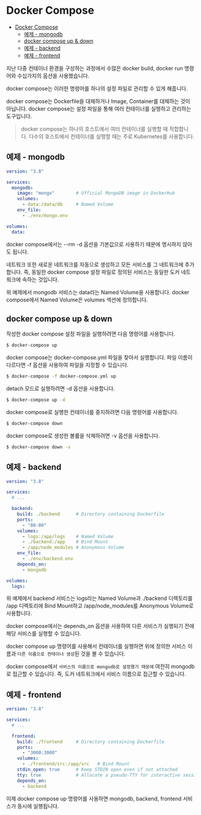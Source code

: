 # Docker Compose

- [Docker Compose](#docker-compose)
  - [예제 - mongodb](#예제---mongodb)
  - [docker compose up \& down](#docker-compose-up--down)
  - [예제 - backend](#예제---backend)
  - [예제 - frontend](#예제---frontend)

지난 다중 컨테이너 환경을 구성하는 과정에서 수많은 docker build, docker run 명령어와 수십가지의 옵션을 사용했습니다.

docker compose는 이러한 명령어를 하나의 설정 파일로 관리할 수 있게 해줍니다.

docker compose는 Dockerfile을 대체하거나 Image, Container를 대체하는 것이 아닙니다. docker compose는 설정 파일을 통해 여러 컨테이너를 실행하고 관리하는 도구입니다.

> docker compose는 하나의 호스트에서 여러 컨테이너를 실행할 때 적합합니다. 다수의 호스트에서 컨테이너를 실행할 때는 주로 Kubernetes를 사용합니다.

## 예제 - mongodb

```yaml
version: "3.8"

services:
  mongodb:
    image: "mongo"        # Official MongoDB image in DockerHub
    volumes:
      - data:/data/db     # Named Volume
    env_file:
      - ./env/mongo.env

volumes:
  data:
```

docker compose에서는 --rm -d 옵션을 기본값으로 사용하기 때문에 명시하지 않아도 됩니다.

네트워크 또한 새로운 네트워크를 자동으로 생성하고 모든 서비스를 그 네트워크에 추가합니다. 즉, 동일한 docker compose 설정 파일로 정의된 서비스는 동일한 도커 네트워크에 속하는 것입니다.

위 예제에서 mongodb 서비스는 data라는 Named Volume을 사용합니다. docker compose에서 Named Volume은 volumes 섹션에 정의합니다.

## docker compose up & down

작성한 docker compose 설정 파일을 실행하려면 다음 명령어를 사용합니다.

```bash
$ docker-compose up
```

docker compose는 docker-compose.yml 파일을 찾아서 실행합니다. 파일 이름이 다르다면 -f 옵션을 사용하여 파일을 지정할 수 있습니다.

```bash
$ docker-compose -f docker-compose.yml up
```

detach 모드로 실행하려면 -d 옵션을 사용합니다.

```bash
$ docker-compose up -d
```

docker compose로 실행한 컨테이너를 중지하려면 다음 명령어를 사용합니다.

```bash
$ docker-compose down
```

docker compose로 생성한 볼륨을 삭제하려면 -v 옵션을 사용합니다.

```bash
$ docker-compose down -v
```

## 예제 - backend

```yaml
version: "3.8"

services:
  # ...

  backend:
    build: ./backend      # Directory containing Dockerfile
    ports:
      - "80:80"
    volumes:
      - logs:/app/logs    # Named Volume
      - ./backend:/app    # Bind Mount  
      - /app/node_modules # Anonymous Volume
    env_file:
      - ./env/backend.env
    depends_on:
      - mongodb

volumes:
  logs:
```

위 예제에서 backend 서비스는 logs라는 Named Volume과 ./backend 디렉토리를 /app 디렉토리에 Bind Mount하고 /app/node_modules를 Anonymous Volume로 사용합니다.

docker compose에서는 depends_on 옵션을 사용하여 다른 서비스가 실행되기 전에 해당 서비스를 실행할 수 있습니다.

docker compose up 명령어를 사용해서 컨테이너를 실행하면 위에 정의한 서비스 이름과 `다른 이름으로 컨테이너 생성`된 것을 볼 수 있습니다.

docker compose에서 `서비스의 이름으로 mongodb로 설정했기 때문에` 여전히 mongodb로 접근할 수 있습니다. 즉, 도커 네트워크에서 서비스 이름으로 접근할 수 있습니다.

## 예제 - frontend


```yml
version: "3.8"

services:
  # ...

  frontend:
    build: ./frontend     # Directory containing Dockerfile
    ports:
      - "3000:3000"
    volumes:
      - ./frontend/src:/app/src   # Bind Mount
    stdin_open: true      # Keep STDIN open even if not attached
    tty: true             # Allocate a pseudo-TTY for interactive sessions
    depends_on:
      - backend
```

이제 docker compose up 명령어를 사용하면 mongodb, backend, frontend 서비스가 동시에 실행됩니다.
